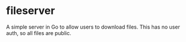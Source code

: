 # fileserver
A simple server in Go to allow users to download files.  This has no user auth, so all files are public.
